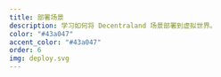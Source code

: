 ```yaml
---
title: 部署场景
description: 学习如何将 Decentraland 场景部署到虚拟世界。
color: "#43a047"
accent_color: "#43a047"
order: 6
img: deploy.svg
---
```

